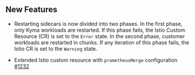 ## New Features

- Restarting sidecars is now divided into two phases. In the first phase, only Kyma workloads are restarted. If this phase fails, the Istio Custom Resource (CR) is set to the `Error` state. In the second phase, customer workloads are restarted in chunks. If any iteration of this phase fails, the Istio CR is set to the `Warning` state.

- Extended Istio custom resource with `prometheusMerge` configuration [#1232](https://github.com/kyma-project/istio/pull/1232)